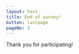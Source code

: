 ```yaml
---
layout: text
title: End of survey!
button: lastpage
pageNo: 3
---
```


Thank you for participating! 

